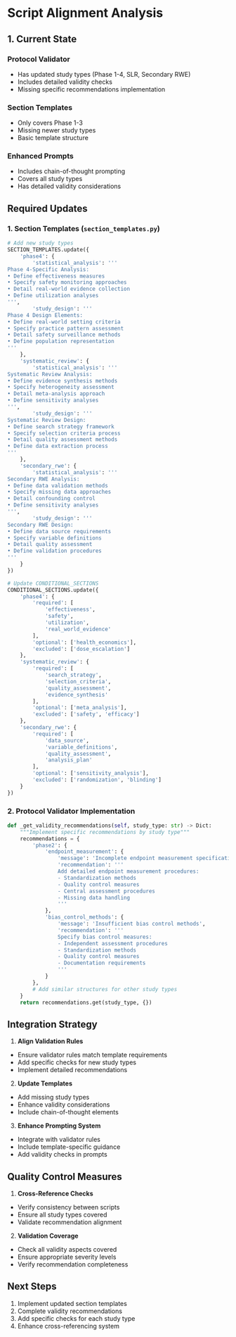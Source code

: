 # Script Alignment Analysis

## 1. Current State

### Protocol Validator
- Has updated study types (Phase 1-4, SLR, Secondary RWE)
- Includes detailed validity checks
- Missing specific recommendations implementation

### Section Templates
- Only covers Phase 1-3
- Missing newer study types
- Basic template structure

### Enhanced Prompts
- Includes chain-of-thought prompting
- Covers all study types
- Has detailed validity considerations

## Required Updates

### 1. Section Templates (`section_templates.py`)
```python
# Add new study types
SECTION_TEMPLATES.update({
    'phase4': {
        'statistical_analysis': '''
Phase 4-Specific Analysis:
• Define effectiveness measures
• Specify safety monitoring approaches
• Detail real-world evidence collection
• Define utilization analyses
''',
        'study_design': '''
Phase 4 Design Elements:
• Define real-world setting criteria
• Specify practice pattern assessment
• Detail safety surveillance methods
• Define population representation
'''
    },
    'systematic_review': {
        'statistical_analysis': '''
Systematic Review Analysis:
• Define evidence synthesis methods
• Specify heterogeneity assessment
• Detail meta-analysis approach
• Define sensitivity analyses
''',
        'study_design': '''
Systematic Review Design:
• Define search strategy framework
• Specify selection criteria process
• Detail quality assessment methods
• Define data extraction process
'''
    },
    'secondary_rwe': {
        'statistical_analysis': '''
Secondary RWE Analysis:
• Define data validation methods
• Specify missing data approaches
• Detail confounding control
• Define sensitivity analyses
''',
        'study_design': '''
Secondary RWE Design:
• Define data source requirements
• Specify variable definitions
• Detail quality assessment
• Define validation procedures
'''
    }
})

# Update CONDITIONAL_SECTIONS
CONDITIONAL_SECTIONS.update({
    'phase4': {
        'required': [
            'effectiveness',
            'safety',
            'utilization',
            'real_world_evidence'
        ],
        'optional': ['health_economics'],
        'excluded': ['dose_escalation']
    },
    'systematic_review': {
        'required': [
            'search_strategy',
            'selection_criteria',
            'quality_assessment',
            'evidence_synthesis'
        ],
        'optional': ['meta_analysis'],
        'excluded': ['safety', 'efficacy']
    },
    'secondary_rwe': {
        'required': [
            'data_source',
            'variable_definitions',
            'quality_assessment',
            'analysis_plan'
        ],
        'optional': ['sensitivity_analysis'],
        'excluded': ['randomization', 'blinding']
    }
})
```

### 2. Protocol Validator Implementation
```python
def _get_validity_recommendations(self, study_type: str) -> Dict:
    """Implement specific recommendations by study type"""
    recommendations = {
        'phase2': {
            'endpoint_measurement': {
                'message': 'Incomplete endpoint measurement specification',
                'recommendation': '''
                Add detailed endpoint measurement procedures:
                - Standardization methods
                - Quality control measures
                - Central assessment procedures
                - Missing data handling
                '''
            },
            'bias_control_methods': {
                'message': 'Insufficient bias control methods',
                'recommendation': '''
                Specify bias control measures:
                - Independent assessment procedures
                - Standardization methods
                - Quality control measures
                - Documentation requirements
                '''
            }
        },
        # Add similar structures for other study types
    }
    return recommendations.get(study_type, {})
```

## Integration Strategy

1. **Align Validation Rules**
- Ensure validator rules match template requirements
- Add specific checks for new study types
- Implement detailed recommendations

2. **Update Templates**
- Add missing study types
- Enhance validity considerations
- Include chain-of-thought elements

3. **Enhance Prompting System**
- Integrate with validator rules
- Include template-specific guidance
- Add validity checks in prompts

## Quality Control Measures

1. **Cross-Reference Checks**
- Verify consistency between scripts
- Ensure all study types covered
- Validate recommendation alignment

2. **Validation Coverage**
- Check all validity aspects covered
- Ensure appropriate severity levels
- Verify recommendation completeness

## Next Steps

1. Implement updated section templates
2. Complete validity recommendations
3. Add specific checks for each study type
4. Enhance cross-referencing system